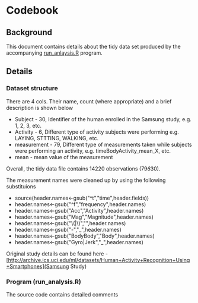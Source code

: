 # Codebook

## Background
This document contains details about the tidy data set produced by the accompanying [run_anlaysis.R](run_anlaysis.R) program.

## Details

### Dataset structure   
There are 4 cols.  Their name, count (where appropriate) and a brief description is shown below 
* Subject - 30, Identifier of the human enrolled in the Samsung study, e.g. 1, 2, 3, etc.
* Activity - 6, Different type of activity subjects were performing e.g. LAYING, STTTING, WALKING, etc.
* measurement - 79, Different type of measurements taken while subjects were performing an activity, e.g. timeBodyActivity_mean_X, etc.
* mean - mean value of the measurement

Overall, the tidy data file contains 14220 observations (79*6*30).  

The measurement names were cleaned up by using the following substituions
* source(header.names<-gsub("^t","time",header.fields))
* header.names<-gsub("^f","frequency",header.names)
* header.names<-gsub("Acc","Activity",header.names)
* header.names<-gsub("Mag","Magnitude",header.names)
* header.names<-gsub("\\(|\\)","",header.names)
* header.names<-gsub("-","_",header.names)
* header.names<-gsub("BodyBody","Body",header.names)
* header.names<-gsub("Gyro|Jerk","_",header.names)



Original study details can be found here - [http://archive.ics.uci.edu/ml/datasets/Human+Activity+Recognition+Using+Smartphones](Samsung Study)

### Program (run_analysis.R)
The source code contains detailed comments
